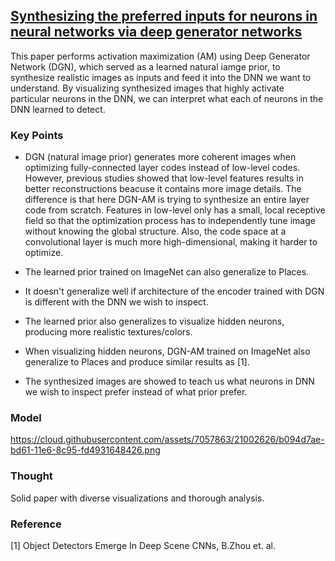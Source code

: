 ## [Synthesizing the preferred inputs for neurons in neural networks via deep generator networks](https://www.google.com.tw/url?sa=t&rct=j&q=&esrc=s&source=web&cd=1&ved=0ahUKEwj_jOqc6dvQAhWKfbwKHaG3B8YQFggaMAA&url=https%3A%2F%2Farxiv.org%2Fabs%2F1605.09304&usg=AFQjCNFSkaNfiK04_LFwaUwo5l4yD4sfcw&sig2=52CYBnpnwFlgjs5s3ov-bw)

This paper performs activation maximization (AM) using Deep Generator Network (DGN), which served as a learned natural iamge prior, to synthesize realistic images as inputs and feed it into the DNN we want to understand.
By visualizing synthesized images that highly activate particular neurons in the DNN, we can interpret what each of neurons in the DNN learned to detect.

### Key Points

- DGN (natural image prior) generates more coherent images when optimizing fully-connected layer codes instead of low-level codes. However, previous studies showed that low-level features results in better reconstructions beacuse it contains more image details. The difference is that here DGN-AM is trying to synthesize an entire layer code from scratch. Features in low-level only has a small, local receptive field so that the optimization process has to independently tune image without knowing the global structure. Also, the code space at a convolutional layer is much more high-dimensional, making it harder to optimize.

- The learned prior trained on ImageNet can also generalize to Places.
- It doesn't generalize well if architecture of the encoder trained with DGN is different with the DNN we wish to inspect.
- The learned prior also generalizes to visualize hidden neurons, producing more realistic textures/colors.
- When visualizing hidden neurons, DGN-AM trained on ImageNet also generalize to Places and produce similar results as [1].
- The synthesized images are showed to teach us what neurons in DNN we wish to inspect prefer instead of what prior prefer.

### Model

https://cloud.githubusercontent.com/assets/7057863/21002626/b094d7ae-bd61-11e6-8c95-fd4931648426.png

### Thought
Solid paper with diverse visualizations and thorough analysis.

### Reference
[1] Object Detectors Emerge In Deep Scene CNNs, B.Zhou et. al.
